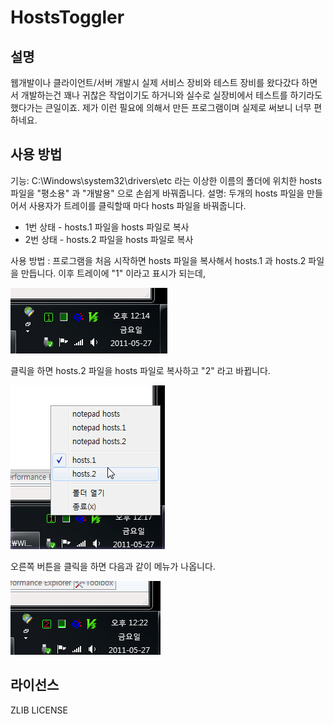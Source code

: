 # HostsToggler

## 설명

웹개발이나 클라이언트/서버 개발시 실제 서비스 장비와 테스트 장비를 왔다갔다 하면서 개발하는건 꽤나 귀찮은 작업이기도 하거니와 실수로 실장비에서 테스트를 하기라도 했다가는 큰일이죠.
제가 이런 필요에 의해서 만든 프로그램이며 실제로 써보니 너무 편하네요.

## 사용 방법

기능: C:\Windows\system32\drivers\etc 라는 이상한 이름의 폴더에 위치한 hosts 파일을 "평소용" 과 "개발용" 으로 손쉽게 바꿔줍니다.
설명: 두개의 hosts 파일을 만들어서 사용자가 트레이를 클릭할때 마다 hosts 파일을 바꿔줍니다.

* 1번 상태 - hosts.1 파일을 hosts 파일로 복사
* 2번 상태 - hosts.2 파일을 hosts 파일로 복사

사용 방법 :
프로그램을 처음 시작하면 hosts 파일을 복사해서 hosts.1 과 hosts.2 파일을 만듭니다.
이후 트레이에 "1" 이라고 표시가 되는데,

![img1](/screenshot/Cap%202011-05-27%2012-14-05-234.png)

클릭을 하면 hosts.2 파일을 hosts 파일로 복사하고 "2" 라고 바뀝니다.

![img1](/screenshot/Cap%202011-05-27%2012-17-15-492.png)

오른쪽 버튼을 클릭을 하면 다음과 같이 메뉴가 나옵니다.

![img1](/screenshot/Cap%202011-05-27%2012-22-01-684.png)

## 라이선스

ZLIB LICENSE

